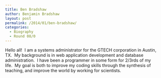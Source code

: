 ```yaml
---
title: Ben Bradshaw
author: Benjamin Bradshaw
layout: post
permalink: /2014/01/ben-bradshaw/
categories:
  - Biography
  - Round 08/0
---
```

Hello all!  I am a systems administrator for the GTECH corporation in Austin, TX.  My background is in web application development and database administration.  I have been a programmer in some form for 2/3rds of my life.  My goal is both to improve my coding skills through the synthesis of teaching, and improve the world by working for scientists.